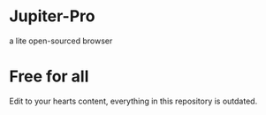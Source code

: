 # Jupiter-Pro
a lite open-sourced browser

# Free for all
Edit to your hearts content, everything in this repository is outdated.
